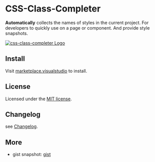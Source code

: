 # CSS-Class-Completer

**Automatically** collects the names of styles in the current project. For developers to quickly use on a page or component. And provide style snapshots.

<a href="https://marketplace.visualstudio.com/items?itemName=TinsFox.css-class-completer" target="_blank" rel="noopener">
  <img src="https://github.com/TinsFox/css-class-completer/raw/main/public/css-class-completer.gif?sanitize=true" alt="css-class-completer Logo" style="max-width: 100%;" />
</a>

## Install

Visit [marketplace.visualstudio](https://marketplace.visualstudio.com/items?itemName=TinsFox.css-class-completer) to install.

## License

Licensed under the [MIT license](https://github.com/TinsFox/css-class-completer/blob/main/LICENSE).

## Changelog

see [Changelog](https://github.com/TinsFox/css-class-completer/blob/main/CHANGELOG.md).

## More

- gist snapshot: [gist](https://gist.github.com/TinsFox/d0e6d3bc26fd01bd1b771d0bb1ac1ec0)
